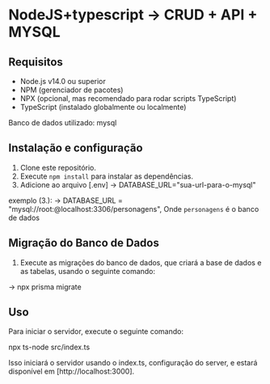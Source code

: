
# NodeJS+typescript -> CRUD + API + MYSQL

## Requisitos

- Node.js v14.0 ou superior
- NPM (gerenciador de pacotes)
- NPX (opcional, mas recomendado para rodar scripts TypeScript)
- TypeScript (instalado globalmente ou localmente)

Banco de dados utilizado: mysql

## Instalação e configuração

1. Clone este repositório.
2. Execute `npm install` para instalar as dependências.
3. Adicione ao arquivo [.env] -> DATABASE_URL="sua-url-para-o-mysql"

 exemplo (3.): -> DATABASE_URL =  "mysql://root:@localhost:3306/personagens", Onde `personagens` é o banco de dados

## Migração do Banco de Dados

1. Execute as migrações do banco de dados, que criará a base de dados e as tabelas, usando o seguinte comando:


-> npx prisma migrate

## Uso

Para iniciar o servidor, execute o seguinte comando:

npx ts-node src/index.ts 

Isso iniciará o servidor usando o index.ts, configuração do server, e estará disponível em [http://localhost:3000].
